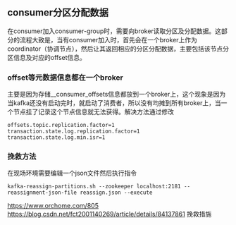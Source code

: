 ## consumer分区分配数据
在consumer加入consumer-group时，需要向broker读取分区及分配数据。这部分的流程大致是，当有consumer加入时，首先会在一个broker上作为coordinator（协调节点），然后让其返回相应的分区分配数据，主要包括该节点分区信息及对应的offset信息。
### offset等元数据信息都在一个broker
主要是因为存储__consumer_offsets信息都放到一个broker上，这个现象是因为当kafka还没有启动完时，就启动了消费者，所以没有均摊到所有broker上，当一个节点挂了记录这个节点信息就无法获得。解决方法通过修改
```
offsets.topic.replication.factor=1
transaction.state.log.replication.factor=1
transaction.state.log.min.isr=1
```
### 挽救方法
在现场环境需要编辑一个json文件然后执行指令
```
kafka-reassign-partitions.sh --zookeeper localhost:2181 --reassignment-json-file reassign.json --execute
```
https://www.orchome.com/805
https://blog.csdn.net/fct2001140269/article/details/84137861   挽救措施
